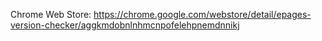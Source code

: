 Chrome Web Store: https://chrome.google.com/webstore/detail/epages-version-checker/aggkmdobnlnhmcnpofelehpnemdnnikj
